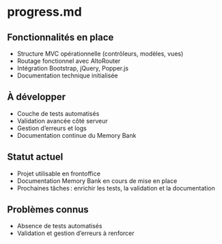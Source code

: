 # progress.md

## Fonctionnalités en place

- Structure MVC opérationnelle (contrôleurs, modèles, vues)
- Routage fonctionnel avec AltoRouter
- Intégration Bootstrap, jQuery, Popper.js
- Documentation technique initialisée

## À développer

- Couche de tests automatisés
- Validation avancée côté serveur
- Gestion d’erreurs et logs
- Documentation continue du Memory Bank

## Statut actuel

- Projet utilisable en frontoffice
- Documentation Memory Bank en cours de mise en place
- Prochaines tâches : enrichir les tests, la validation et la documentation

## Problèmes connus

- Absence de tests automatisés
- Validation et gestion d’erreurs à renforcer
